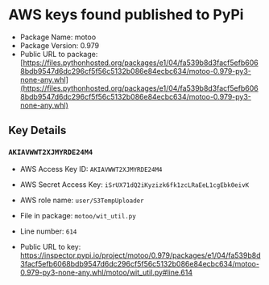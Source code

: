 # AWS keys found published to PyPi

* Package Name: motoo
* Package Version: 0.979
* Public URL to package: [https://files.pythonhosted.org/packages/e1/04/fa539b8d3facf5efb6068bdb9547d6dc296cf5f56c5132b086e84ecbc634/motoo-0.979-py3-none-any.whl](https://files.pythonhosted.org/packages/e1/04/fa539b8d3facf5efb6068bdb9547d6dc296cf5f56c5132b086e84ecbc634/motoo-0.979-py3-none-any.whl)

## Key Details

### `AKIAVWWT2XJMYRDE24M4`

* AWS Access Key ID: `AKIAVWWT2XJMYRDE24M4`
* AWS Secret Access Key: `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` 
* AWS role name: `user/S3TempUploader`
* File in package: `motoo/wit_util.py`
* Line number: `614`

* Public URL to key: https://inspector.pypi.io/project/motoo/0.979/packages/e1/04/fa539b8d3facf5efb6068bdb9547d6dc296cf5f56c5132b086e84ecbc634/motoo-0.979-py3-none-any.whl/motoo/wit_util.py#line.614


